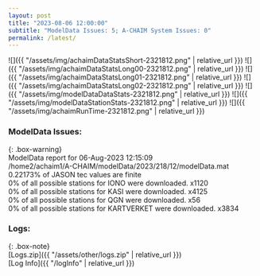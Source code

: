 ```yaml
---
layout: post
title: "2023-08-06 12:00:00"
subtitle: "ModelData Issues: 5; A-CHAIM System Issues: 0"
permalink: /latest/
---
```


![]({{ "/assets/img/achaimDataStatsShort-2321812.png" | relative_url }})
![]({{ "/assets/img/achaimDataStatsLong00-2321812.png" | relative_url }})
![]({{ "/assets/img/achaimDataStatsLong01-2321812.png" | relative_url }})
![]({{ "/assets/img/achaimDataStatsLong02-2321812.png" | relative_url }})
![]({{ "/assets/img/modelDataDataStats-2321812.png" | relative_url }})
![]({{ "/assets/img/modelDataStationStats-2321812.png" | relative_url }})
![]({{ "/assets/img/achaimRunTime-2321812.png" | relative_url }})


### ModelData Issues:  
  
{: .box-warning}  
 ModelData report for 06-Aug-2023 12:15:09   
 /home2/achaim1/A-CHAIM/modelData/2023/218/12/modelData.mat   
 0.22173% of JASON tec values are finite   
 0% of all possible stations for IONO were downloaded. x1120   
 0% of all possible stations for KASI were downloaded. x4125   
 0% of all possible stations for QGN were downloaded. x56   
 0% of all possible stations for KARTVERKET were downloaded. x3834   
  


### Logs:  
  
{: .box-note}  
[Logs.zip]({{ "/assets/other/logs.zip" | relative_url }})  
[Log Info]({{ "/logInfo" | relative_url }})  
